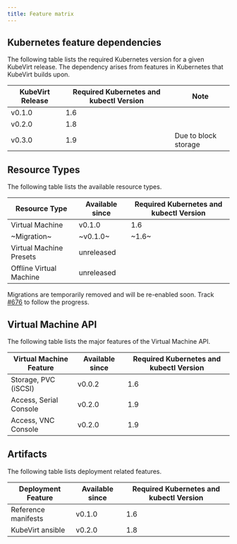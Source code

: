 ```yaml
---
title: Feature matrix
---
```


## Kubernetes feature dependencies

The following table lists the required Kubernetes version for a given KubeVirt release. The dependency arises from features in Kubernetes that KubeVirt builds upon.

| KubeVirt Release | Required Kubernetes and kubectl Version | Note |
| --- | --- | --- |
| v0.1.0 | 1.6 |  |
| v0.2.0 | 1.8 |  |
| v0.3.0 | 1.9 | Due to block storage |

## Resource Types

The following table lists the available resource types.

| Resource Type | Available since | Required Kubernetes and kubectl Version |
| --- | --- | --- |
| Virtual Machine | v0.1.0 | 1.6 |
| ~Migration~ | ~v0.1.0~ | ~1.6~ |
| Virtual Machine Presets | unreleased |  |
| Offline Virtual Machine | unreleased |  |

Migrations are temporarily removed and will be re-enabled soon. Track [\#676](https://github.com/kubevirt/kubevirt/issues/676) to follow the progress.

## Virtual Machine API

The following table lists the major features of the Virtual Machine API.

| Virtual Machine Feature | Available since | Required Kubernetes and kubectl Version |
| --- | --- | --- |
| Storage, PVC \(iSCSI\) | v0.0.2 | 1.6 |
| Access, Serial Console | v0.2.0 | 1.9 |
| Access, VNC Console | v0.2.0 | 1.9 |

## Artifacts

The following table lists deployment related features.

| Deployment Feature | Available since | Required Kubernetes and kubectl Version |
| --- | --- | --- |
| Reference manifests | v0.1.0 | 1.6 |
| KubeVirt ansible | v0.2.0 | 1.8 |

